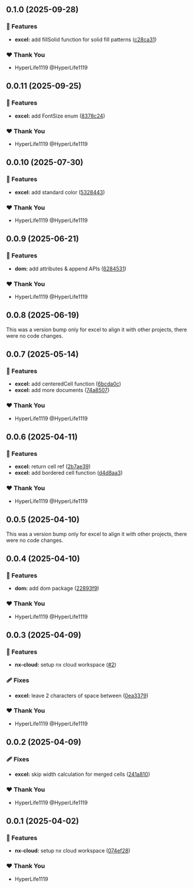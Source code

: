 ## 0.1.0 (2025-09-28)

### 🚀 Features

- **excel:** add fillSolid function for solid fill patterns ([c28ca31](https://github.com/composize/composize/commit/c28ca31))

### ❤️ Thank You

- HyperLife1119 @HyperLife1119

## 0.0.11 (2025-09-25)

### 🚀 Features

- **excel:** add FontSize enum ([8378c24](https://github.com/composize/composize/commit/8378c24))

### ❤️ Thank You

- HyperLife1119 @HyperLife1119

## 0.0.10 (2025-07-30)

### 🚀 Features

- **excel:** add standard color ([5328443](https://github.com/composize/composize/commit/5328443))

### ❤️ Thank You

- HyperLife1119 @HyperLife1119

## 0.0.9 (2025-06-21)

### 🚀 Features

- **dom:** add attributes & append APIs ([6284531](https://github.com/composize/composize/commit/6284531))

### ❤️ Thank You

- HyperLife1119 @HyperLife1119

## 0.0.8 (2025-06-19)

This was a version bump only for excel to align it with other projects, there were no code changes.

## 0.0.7 (2025-05-14)

### 🚀 Features

- **excel:** add centeredCell function ([6bcda0c](https://github.com/composize/composize/commit/6bcda0c))
- **excel:** add more documents ([74a8507](https://github.com/composize/composize/commit/74a8507))

### ❤️ Thank You

- HyperLife1119 @HyperLife1119

## 0.0.6 (2025-04-11)

### 🚀 Features

- **excel:** return cell ref ([2b7ae39](https://github.com/composize/composize/commit/2b7ae39))
- **excel:** add bordered cell function ([d4d8aa3](https://github.com/composize/composize/commit/d4d8aa3))

### ❤️ Thank You

- HyperLife1119 @HyperLife1119

## 0.0.5 (2025-04-10)

This was a version bump only for excel to align it with other projects, there were no code changes.

## 0.0.4 (2025-04-10)

### 🚀 Features

- **dom:** add dom package ([22893f9](https://github.com/composize/composize/commit/22893f9))

### ❤️ Thank You

- HyperLife1119 @HyperLife1119

## 0.0.3 (2025-04-09)

### 🚀 Features

- **nx-cloud:** setup nx cloud workspace ([#2](https://github.com/composize/composize/pull/2))

### 🩹 Fixes

- **excel:** leave 2 characters of space between ([0ea3379](https://github.com/composize/composize/commit/0ea3379))

### ❤️ Thank You

- HyperLife1119 @HyperLife1119

## 0.0.2 (2025-04-09)

### 🩹 Fixes

- **excel:** skip width calculation for merged cells ([241a810](https://github.com/composize/composize/commit/241a810))

### ❤️ Thank You

- HyperLife1119 @HyperLife1119

## 0.0.1 (2025-04-02)

### 🚀 Features

- **nx-cloud:** setup nx cloud workspace ([074ef28](https://github.com/composize/composize/commit/074ef28))

### ❤️ Thank You

- HyperLife1119